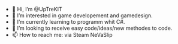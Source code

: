 - 👋 Hi, I’m @UpTreKIT
- 👀 I’m interested in game developement and gamedesign.
- 🌱 I’m currently learning to programm whit C#.
- 💞️ I’m looking to receive easy code/ideas/new methodes to code. 
- 📫 How to reach me: via Steam NeVaSlip

<!---
UpTreKIT/UpTreKIT is a ✨ special ✨ repository because its `README.md` (this file) appears on your GitHub profile.
You can click the Preview link to take a look at your changes.
--->
